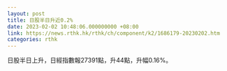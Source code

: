 ```yaml
---
layout: post
title: 日股半日升近0.2%
date: 2023-02-02 10:48:06.000000000 +08:00
link: https://news.rthk.hk/rthk/ch/component/k2/1686179-20230202.htm
categories: rthk
---
```


日股半日上升，日經指數報27391點，升44點，升幅0.16%。

